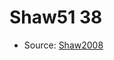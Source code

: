 <a name="material" />

# Shaw51 38
<script type="application/ld+json">
  {
    "@context": "https://schema.org/",
    "@type": "ChemicalSubstance",
    "http://purl.org/dc/terms/conformsTo":
      {
        "@type": "CreativeWork",
        "@id": "https://bioschemas.org/profiles/ChemicalSubstance/0.4-RELEASE/"
      },
    "@id": "https://egonw.github.io/nanowiki/nanowiki68.html#material",
    "name": "Shaw51 38",
    "sameAs": "http://127.0.0.1/mediawiki/index.php/Special:URIResolver/Shaw51_38"
  }
</script>


* Source: [Shaw2008](Shaw2008.md)
